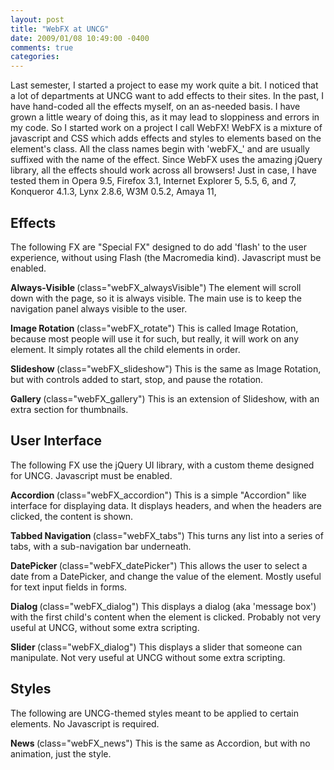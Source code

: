 ```yaml
---
layout: post
title: "WebFX at UNCG"
date: 2009/01/08 10:49:00 -0400
comments: true
categories:
---
```


Last semester, I started a project to ease my work quite a bit. I noticed that a lot of departments at UNCG want to add effects to their sites. In the past, I have hand-coded all the effects myself, on an as-needed basis. I have grown a little weary of doing this, as it may lead to sloppiness and errors in my code. So I started work on a project I call WebFX! WebFX is a mixture of javascript and CSS which adds effects and styles to elements based on the element's class. All the class names begin with 'webFX_' and are usually suffixed with the name of the effect. Since WebFX uses the amazing jQuery library, all the effects should work across all browsers! Just in case, I have tested them in Opera 9.5, Firefox 3.1, Internet Explorer 5, 5.5, 6, and 7, Konqueror 4.1.3, Lynx 2.8.6, W3M 0.5.2, Amaya 11,
<h2>Effects</h2>
The following FX are "Special FX" designed to do add 'flash' to the user experience, without using Flash (the Macromedia kind). Javascript must be enabled.

<strong>Always-Visible </strong>(class="webFX_alwaysVisible")<strong>
</strong>The element will scroll down with the page, so it is always visible. The main use is to keep the navigation panel always visible to the user.

<strong>Image Rotation </strong>(class="webFX_rotate")
This is called Image Rotation, because most people will use it for such, but really, it will work on any element. It simply rotates all the child elements in order.<strong></strong>

<strong>Slideshow </strong>(class="webFX_slideshow")
This is the same as Image Rotation, but with controls added to start, stop, and pause the rotation.

<strong>Gallery </strong>(class="webFX_gallery")
This is an extension of Slideshow, with an extra section for thumbnails.
<h2>User Interface</h2>
The following FX use the jQuery UI library, with a custom theme designed for UNCG. Javascript must be enabled.

<strong>Accordion </strong>(class="webFX_accordion")
This is a simple "Accordion" like interface for displaying data. It displays headers, and when the headers are clicked, the content is shown.

<strong>Tabbed Navigation </strong>(class="webFX_tabs")
This turns any list into a series of tabs, with a sub-navigation bar underneath.<strong></strong>

<strong>DatePicker </strong>(class="webFX_datePicker")
This allows the user to select a date from a DatePicker, and change the value of the element. Mostly useful for text input fields in forms.

<strong>Dialog </strong>(class="webFX_dialog")
This displays a dialog (aka 'message box') with the first child's content when the element is clicked. Probably not very useful at UNCG, without some extra scripting.

<strong>Slider </strong>(class="webFX_dialog")
This displays a slider that someone can manipulate. Not very useful at UNCG without some extra scripting.
<h2>Styles</h2>
The following are UNCG-themed styles meant to be applied to certain elements. No Javascript is required.

<strong>News </strong>(class="webFX_news")
This is the same as Accordion, but with no animation, just the style.
